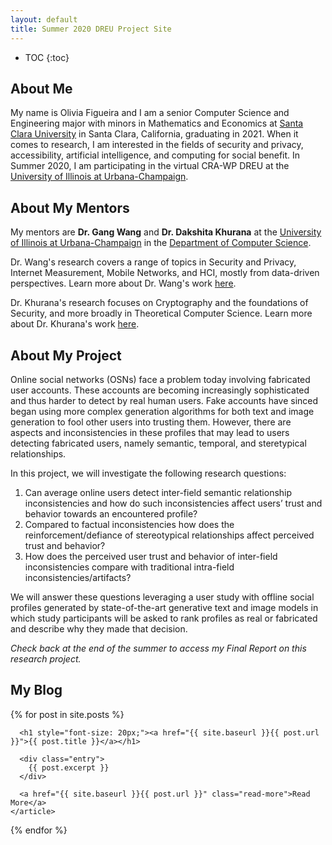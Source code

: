 ```yaml
---
layout: default
title: Summer 2020 DREU Project Site
---
```


* TOC
{:toc}

## About Me

My name is Olivia Figueira and I am a senior Computer Science and Engineering major with minors in Mathematics and Economics at [Santa Clara University](https://www.scu.edu/) in Santa Clara, California, graduating in 2021. When it comes to research, I am interested in the fields of security and privacy, accessibility, artificial intelligence, and computing for social benefit. In Summer 2020, I am participating in the virtual CRA-WP DREU at the [University of Illinois at Urbana-Champaign](https://illinois.edu/).

## About My Mentors

My mentors are **Dr. Gang Wang** and **Dr. Dakshita Khurana** at the [University of Illinois at Urbana-Champaign](https://illinois.edu/) in the [Department of Computer Science](https://cs.illinois.edu/). 

Dr. Wang's research covers a range of topics in Security and Privacy, Internet Measurement, Mobile Networks, and HCI, mostly from data-driven perspectives. Learn more about Dr. Wang's work [here](https://gangw.cs.illinois.edu/).

Dr. Khurana's research focuses on Cryptography and the foundations of Security, and more broadly in Theoretical Computer Science. Learn more about Dr. Khurana's work [here](https://www.dakshitakhurana.com/).

## About My Project

Online social networks (OSNs) face a problem today involving fabricated user accounts. These accounts are becoming increasingly sophisticated and thus harder to detect by real human users. Fake accounts have sinced began using more complex generation algorithms for both text and image generation to fool other users into trusting them. However, there are aspects and inconsistencies in these profiles that may lead to users detecting fabricated users, namely semantic, temporal, and steretypical relationships.

In this project, we will investigate the following research questions:
1. Can average online users detect inter-field semantic relationship inconsistencies and how do such inconsistencies affect users’ trust and behavior towards an encountered profile?
2. Compared to factual inconsistencies how does the reinforcement/defiance of stereotypical relationships affect perceived trust and behavior?
3. How does the perceived user trust and behavior of inter-field inconsistencies compare with traditional intra-field inconsistencies/artifacts?

We will answer these questions leveraging a user study with offline social profiles generated by state-of-the-art generative text and image models in which study participants will be asked to rank profiles as real or fabricated and describe why they made that decision.

*Check back at the end of the summer to access my Final Report on this research project.*

<!-- [My Final Report](files/finalreport.pdf) -->

## My Blog

<div class="posts">
  {% for post in site.posts %}
    <article class="post">

      <h1 style="font-size: 20px;"><a href="{{ site.baseurl }}{{ post.url }}">{{ post.title }}</a></h1>

      <div class="entry">
        {{ post.excerpt }}
      </div>

      <a href="{{ site.baseurl }}{{ post.url }}" class="read-more">Read More</a>
    </article>
  {% endfor %}
</div>